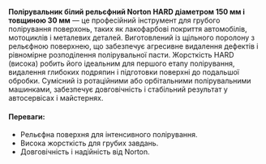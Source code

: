 **Полірувальник білий рельєфний Norton HARD діаметром 150 мм і товщиною 30 мм** — це професійний інструмент для грубого полірування поверхонь, таких як лакофарбові покриття автомобілів, мотоциклів і металевих деталей. Виготовлений із щільного поролону з рельєфною поверхнею, що забезпечує агресивне видалення дефектів і рівномірне розподілення полірувальної пасти. Жорсткість HARD (висока) робить його ідеальним для першого етапу полірування, видалення глибоких подряпин і підготовки поверхні до подальшої обробки. Сумісний із ротаційними або орбітальними полірувальними машинками, забезпечує довговічність і стабільний результат у автосервісах і майстернях.

#### Переваги:

- Рельєфна поверхня для інтенсивного полірування.
- Висока жорсткість для грубих завдань.
- Довговічність і надійність від Norton.

